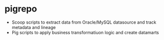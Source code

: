 # pigrepo
- Scoop scripts to extract data from Oracle/MySQL datasource and track metadata and lineage
- Pig scripts to apply business transformatiuon logic and create datamarts

